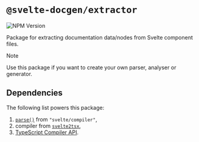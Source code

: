 # `@svelte-docgen/extractor`

![NPM Version](https://img.shields.io/npm/v/@svelte-docgen/extractor?style=for-the-badge&logo=npm)

Package for extracting documentation data/nodes from Svelte component files.

> [!NOTE]
> Use this package if you want to create your own parser, analyser or generator.

## Dependencies

The following list powers this package:

1. [`parse()`](https://svelte.dev/docs/svelte/svelte-compiler#parse) from `"svelte/compiler"`,
1. compiler from [`svelte2tsx`](https://github.com/sveltejs/language-tools/tree/master/packages/svelte2tsx),
1. [TypeScript Compiler API](https://www.typescriptlang.org/docs/handbook/compiler-api.html).

